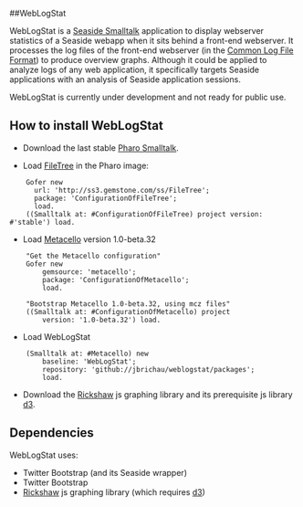 ##WebLogStat

WebLogStat is a [Seaside Smalltalk](http://www.seaside.st) application to display webserver statistics of a Seaside webapp
when it sits behind a front-end webserver. It processes the log files of the front-end webserver 
(in the [Common Log File Format](http://en.wikipedia.org/wiki/Common_Log_Format)) to produce overview graphs.
Although it could be applied to analyze logs of any web application, it specifically targets Seaside applications with an
analysis of Seaside application sessions.

WebLogStat is currently under development and not ready for public use.

## How to install WebLogStat

* Download the last stable [Pharo Smalltalk](http://www.pharo-project.org).

* Load [FileTree](https://github.com/dalehenrich/filetree) in the Pharo image:

```Smalltalk
	Gofer new
      url: 'http://ss3.gemstone.com/ss/FileTree';
      package: 'ConfigurationOfFileTree';
      load.
    ((Smalltalk at: #ConfigurationOfFileTree) project version: #'stable') load.
```

* Load [Metacello](https://github.com/dalehenrich/metacello-work) version 1.0-beta.32

```Smalltalk
	"Get the Metacello configuration"
	Gofer new
  		gemsource: 'metacello';
  		package: 'ConfigurationOfMetacello';
  		load.

	"Bootstrap Metacello 1.0-beta.32, using mcz files"
	((Smalltalk at: #ConfigurationOfMetacello) project 
  		version: '1.0-beta.32') load.
```

* Load WebLogStat

```Smalltalk
	(Smalltalk at: #Metacello) new
		baseline: 'WebLogStat';
		repository: 'github://jbrichau/weblogstat/packages';
		load.
```

* Download the [Rickshaw](http://code.shutterstock.com/rickshaw/) js graphing library and its prerequisite js library [d3](http://www.d3js.org).

## Dependencies

WebLogStat uses:
* Twitter Bootstrap (and its Seaside wrapper)
* Twitter Bootstrap
* [Rickshaw](http://code.shutterstock.com/rickshaw/) js graphing library (which requires [d3](http://www.d3js.org))